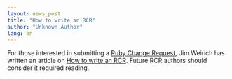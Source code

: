 ```yaml
---
layout: news_post
title: "How to write an RCR"
author: "Unknown Author"
lang: en
---
```


For those interested in submitting a [Ruby Change Request][1], Jim
Weirich has written an article on [How to write an RCR][2]. Future RCR
authors should consider it required reading.



[1]: http://rcrchive.net
[2]: http://onestepback.org/index.cgi/Tech/Ruby/WritingRcrs.rdoc
